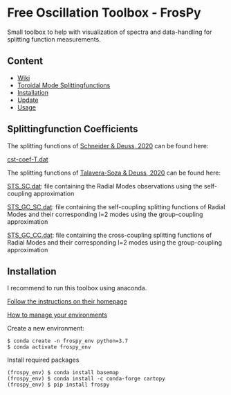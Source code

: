 # Free Oscillation Toolbox - FrosPy
Small toolbox to help with visualization of spectra and data-handling for splitting function measurements.
## Content
 * [Wiki](https://github.com/s-schneider/frospy/wiki/Home:-Free-Oscillation-Toolbox---FrosPy)
 * [Toroidal Mode Splittingfunctions](#toroidal-mode-splittingfunctions)
 * [Installation](#installation)
 * [Update](#update)
 * [Usage](#usage)

## Splittingfunction Coefficients

The splitting functions of [Schneider & Deuss, 2020](https://doi.org/10.1093/gji/ggaa567) can be found here:

[cst-coef-T.dat](https://github.com/s-schneider/frospy/tree/main/frospy/data/SAS/cst-coef-T.dat)

The splitting functions of [Talavera-Soza & Deuss, 2020](https://doi.org/10.1093/gji/ggaa499) can be found here:


[STS_SC.dat](https://github.com/s-schneider/frospy/blob/main/frospy/data/STS/STS_SC.dat): file containing the Radial Modes observations using the self-coupling approximation

[STS_GC_SC.dat](https://github.com/s-schneider/frospy/blob/main/frospy/data/STS/STS_GC_SC.dat): file containing the self-coupling splitting functions of Radial Modes and their corresponding l=2 modes using the group-coupling approximation

[STS_GC_CC.dat](https://github.com/s-schneider/frospy/blob/main/frospy/data/STS/STS_GC_CC.dat): file containing the cross-coupling splitting functions of Radial Modes and their corresponding l=2 modes using the group-coupling approximation



## Installation
I recommend to run this toolbox using anaconda.

[Follow the instructions on their homepage](https://www.anaconda.com/download/)

[How to manage your environments](https://conda.io/docs/user-guide/tasks/manage-environments.html)

Create a new environment:
```
$ conda create -n frospy_env python=3.7
$ conda activate frospy_env
```

Install required packages
```
(frospy_env) $ conda install basemap
(frospy_env) $ conda install -c conda-forge cartopy
(frospy_env) $ pip install frospy
```
